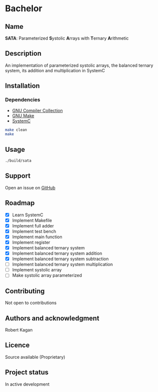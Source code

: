 # Bachelor
## Name
**SATA**: Parameterized **S**ystolic **A**rrays with **T**ernary **A**rithmetic
## Description
An implementation of parameterized systolic arrays, the balanced ternary system, its addition and multiplication in SystemC
## Installation
### Dependencies
- [GNU Compiler Collection](https://gcc.gnu.org/)
- [GNU Make](https://www.gnu.org/software/make)
- [SystemC](http://www.accellera.org/downloads/standards/systemc)
```sh
make clean
make
```
## Usage
```sh
./build/sata
```
## Support
Open an issue on [GitHub](https://github.com/libalis/bachelor/issues)
## Roadmap
- [X] Learn SystemC
- [X] Implement Makefile
- [X] Implement full adder
- [X] Implement test bench
- [X] Implement main function
- [X] Implement register
- [X] Implement balanced ternary system
- [X] Implement balanced ternary system addition
- [X] Implement balanced ternary system subtraction
- [ ] Implement balanced ternary system multiplication
- [ ] Implement systolic array
- [ ] Make systolic array parameterized
## Contributing
Not open to contributions
## Authors and acknowledgment
Robert Kagan
## Licence
Source available (Proprietary)
## Project status
In active development
